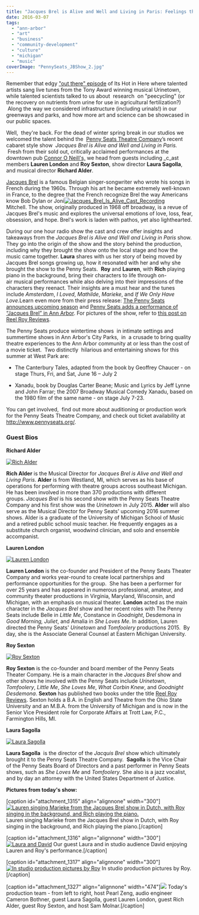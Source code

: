 ```yaml
---
title: "Jacques Brel is Alive and Well and Living in Paris: Feelings that Connect Us All"
date: 2016-03-07
tags: 
  - "ann-arbor"
  - "art"
  - "business"
  - "community-development"
  - "culture"
  - "michigan"
  - "music"
coverImage: "PennySeats_JBShow_2.jpg"
---
```


Remember that edgy ["out there" episode](http://www.hotinhere.us/podcast/urinetown-arts-in-our-parks-and-the-future-of-peecycling/) of Its Hot in Here where talented artists sang live tunes from the Tony Award winning musical Urinetown, while talented scientists talked to us about  research  on "peecycling" (or the recovery on nutrients from urine for use in agricultural fertilization?)  Along the way we considered infrastructure (including urinals!) in our greenways and parks, and how more art and science can be showcased in our public spaces.

Well,  they're back. For the dead of winter spring break in our studios we welcomed the talent behind the  [Penny Seats Theatre Company](http://www.pennyseats.org/)’s recent cabaret style show  _Jacques Brel is Alive and Well and Living in Paris._  Fresh from their sold out, critically acclaimed performances at the downtown pub [Connor O Neill's,](http://www.conoroneills.com/annarbor/) we head from guests including _c_ast members **Lauren London** and **Roy Sexton**, show director **Laura Sagolla**, and musical director **Richard Alder**.

[Jacques Brel](https://en.wikipedia.org/wiki/Jacques_Brel) is a famous Belgian singer-songwriter who wrote his songs in French during the 1960s. Through his art he became extremely well-known in France, to the degree that the French recognize Brel the way Americans know Bob Dylan or Joni[![Jacques_Brel_Is_Alive_Cast_Recording](images/Jacques_Brel_Is_Alive_Cast_Recording-300x300.jpg)](http://www.hotinhere.us/wp-content/uploads/2016/03/Jacques_Brel_Is_Alive_Cast_Recording.jpg) Mitchell. The show, originally produced in 1968 off broadway, is a revue of Jacques Brel's music and explores the universal emotions of love, loss, fear, obsession, and hope. Brel's work is laden with pathos, yet also lighthearted.<!--more-->

During our one hour radio show the cast and crew offer insights and takeaways from the _Jacques Brel_ _is Alive and Well and Living in Paris_ show. They go into the origin of the show and the story behind the production, including why they brought the show onto the local stage and how the music came together. **Laura** shares with us her story of being moved by Jacques Brel songs growing up, how it resonated with her and why she brought the show to the Penny Seats.  **Roy** and **Lauren**, with **Rich** playing piano in the background, bring their characters to life through on-air musical performances while also delving into their impressions of the characters they reenact. Their insights are a must hear and the tunes include _Amsterdam_, _I Loved_, _Mathilde_, _Marieke_, and _If We Only Have Love_.Learn even more from their press release: [The Penny Seats announces upcoming season](http://www.encoremichigan.com/2015/11/the-penny-seats-announces-upcoming-season/) and [Penny Seats adds a performance of “Jacques Brel” in Ann Arbor](http://reelroyreviews.com/2016/02/27/frank-weir-photographs-february-25-jacques-brel-performance/). For pictures of the show, refer to [this post on Reel Roy Reviews](http://reelroyreviews.com/2016/02/27/frank-weir-photographs-february-25-jacques-brel-performance/).

The Penny Seats produce wintertime shows  in intimate settings and summertime shows in Ann Arbor's City Parks,  in  a crusade to bring quality theatre experiences to the Ann Arbor community at or less than the cost of a movie ticket.  Two distinctly  hilarious and entertaining shows for this summer at West Park are:

- The Canterbury Tales, adapted from the book by Geoffrey Chaucer - on stage Thurs, Fri, and Sat, June 16 – July 2

- Xanadu, book by Douglas Carter Beane; Music and Lyrics by Jeff Lynne and John Farrar; the 2007 Broadway Musical Comedy Xanadu, based on the 1980 film of the same name - on stage July 7-23.

You can get involved,  find out more about auditioning or production work for the Penny Seats Theatre Company, and check out ticket availability at http://www.pennyseats.org/.

### Guest Bios

**Richard Alder**

[![Rich Alder](images/RichAlder-225x300.jpg)](http://www.hotinhere.us/wp-content/uploads/2016/03/RichAlder.jpg)

**Rich Alder** is the Musical Director for _Jacques Brel is Alive and Well and Living Paris_. **Alder** is from Westland, MI, which serves as his base of operations for performing with theatre groups across southeast Michigan. He has been involved in more than 370 productions with different groups. _Jacques Brel_ is his second show with the Penny Seats Theatre Company and his first show was the _Urinetown_ in July 2015. **Alder** will also serve as the Musical Director for Penny Seats' upcoming 2016 summer shows. Alder is a graduate of the University of Michigan School of Music and a retired public school music teacher. He frequently engages as a substitute church organist, woodwind clinician, and solo and ensemble accompanist.

**Lauren London**

[![Lauren London](images/Lauren_London-254x300.jpg)](http://www.hotinhere.us/wp-content/uploads/2016/03/Lauren_London.jpg)

**Lauren London** is the co-founder and President of the Penny Seats Theater Company and works year-round to create local partnerships and performance opportunities for the group.  She has been a performer for over 25 years and has appeared in numerous professional, amateur, and community theater productions in Virginia, Maryland, Wisconsin, and Michigan, with an emphasis on musical theater. **London** acted as the main character in the _Jacques Brel_ show and her recent roles with The Penny Seats include Belle in _Little Me_, Constance in _Goodnight_, Desdemona in _Good Morning, Juliet_, and Amalia in _She Loves Me_. In addition, Lauren directed the Penny Seats' _Urinetown_ and _Tomfoolery_ productions 2015.  By day, she is the Associate General Counsel at Eastern Michigan University.

**Roy Sexton**

[![Roy Sexton](images/Roy_Sexton-191x300.jpg)](http://www.hotinhere.us/wp-content/uploads/2016/03/Roy_Sexton.jpg)

**Roy Sexton** is the co-founder and board member of the Penny Seats Theater Company. He is a main character in the _Jacques Brel_ show and other shows he involved with the Penny Seats include _Urinetown_, _Tomfoolery_, _Little Me_, _She Loves Me_, _What Corbin Knew_, and _Goodnight Desdemona_. **Sexton** has published two books under the title [Reel Roy Reviews](http://www.reelroyreview.com). Sexton holds a B.A. in English and Theatre from the Ohio State University and an M.B.A. from the University of Michigan and is now in the Senior Vice President role for Corporate Affairs at Trott Law, P.C., Farmington Hills, MI.

**Laura Sagolla** 

[![Laura Sagolla](images/LauraSagolla2-237x300.jpg)](http://www.hotinhere.us/wp-content/uploads/2016/03/LauraSagolla2.jpg)

**Laura Sagolla**  is the director of the _Jacquis Brel_ show which ultimately brought it to the Penny Seats Theatre Company.  **Sagolla** is the Vice Chair of the Penny Seats Board of Directors and a past performer in Penny Seats shows, such as _She Loves Me_ and _Tomfoolery_. She also is a jazz vocalist, and by day an attorney with the United States Department of Justice.

**Pictures from today's show:**

\[caption id="attachment\_1315" align="alignnone" width="300"\][![Lauren singing Marieke from the Jacques Brel show in Dutch, with Roy singing in the background, and Rich playing the piano. ](images/20160304_124526-300x169.jpg)](http://www.hotinhere.us/wp-content/uploads/2016/03/20160304_124526.jpg) Lauren singing Marieke from the Jacques Brel show in Dutch, with Roy singing in the background, and Rich playing the piano.\[/caption\]

\[caption id="attachment\_1316" align="alignnone" width="300"\][![Laura and David](images/20160304_124539-300x169.jpg)](http://www.hotinhere.us/wp-content/uploads/2016/03/20160304_124539.jpg) Our guest Laura and in studio audience David enjoying Lauren and Roy's performance.\[/caption\]

\[caption id="attachment\_1317" align="alignnone" width="300"\][![In studio production pictures by Roy](images/image3-300x300.jpg)](http://www.hotinhere.us/wp-content/uploads/2016/03/image3.jpg) In studio production pictures by Roy.\[/caption\]

\[caption id="attachment\_1327" align="alignnone" width="474"\][![](images/IMG_5917-1024x768.jpg)](http://www.hotinhere.us/wp-content/uploads/2016/03/IMG_5917.jpg) Today's production team - from left to right, host Pearl Zeng, audio engineer Cameron Bothner, guest Laura Sagolla, guest Lauren London, guest Rich Alder, guest Roy Sexton, and host Sam Molnar.\[/caption\]

